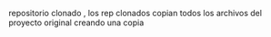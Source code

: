 repositorio clonado , los rep clonados copian todos los archivos del proyecto original creando una copia
